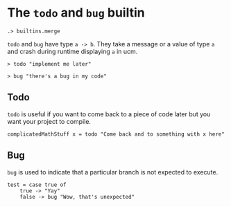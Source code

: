 # The `todo` and `bug` builtin

```ucm:hide
.> builtins.merge
```

`todo` and `bug` have type `a -> b`. They take a message or a value of type `a` and crash during runtime displaying `a` in ucm.
```unison:error
> todo "implement me later"
```
```unison:error
> bug "there's a bug in my code"
```

## Todo
`todo` is useful if you want to come back to a piece of code later but you want your project to compile.
```unison
complicatedMathStuff x = todo "Come back and to something with x here"
```

## Bug
`bug` is used to indicate that a particular branch is not expected to execute.
```unison
test = case true of
    true -> "Yay"
    false -> bug "Wow, that's unexpected"
```

